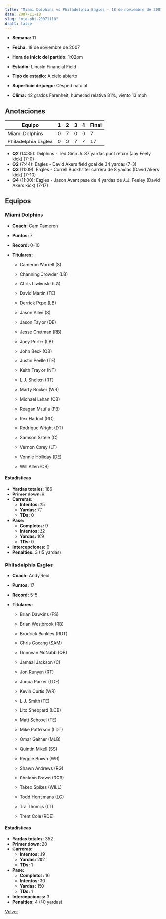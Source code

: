 ```yaml
---
title: "Miami Dolphins vs Philadelphia Eagles - 18 de noviembre de 2007"
date: 2007-11-18
slug: "mia-phi-20071118"
draft: false
---
```


* **Semana:** 11
* **Fecha:** 18 de noviembre de 2007

* **Hora de Inicio del partido:** 1:02pm
* **Estadio:** Lincoln Financial Field
* **Tipo de estadio:** A cielo abierto
* **Superficie de juego:** Césped natural
* **Clima:** 42 grados Farenheit, humedad relativa 81%, viento 13 mph





## Anotaciones
| Equipo | 1 | 2 | 3 | 4 | Final |
|--------|---|---|---|---|-------|
| Miami Dolphins  | 0 | 7 | 0 | 0  | 7 |
| Philadelphia Eagles  | 0 | 3 | 7 | 7  | 17 |
* **Q2** (14:35): Dolphins - Ted Ginn Jr. 87 yardas punt return (Jay Feely kick) (7-0)
* **Q2** (7:44): Eagles - David Akers field goal de 34 yardas (7-3)
* **Q3** (11:09): Eagles - Correll Buckhalter carrera de 8 yardas (David Akers kick) (7-10)
* **Q4** (11:00): Eagles - Jason Avant pase de 4 yardas de A.J. Feeley (David Akers kick) (7-17)


## Equipos


### Miami Dolphins
* **Coach:** Cam Cameron
* **Puntos:** 7
* **Record:** 0-10
* **Titulares:** 

  * Cameron Worrell (S) 

  * Channing Crowder (LB) 

  * Chris Liwienski (LG) 

  * David Martin (TE) 

  * Derrick Pope (LB) 

  * Jason Allen (S) 

  * Jason Taylor (DE) 

  * Jesse Chatman (RB) 

  * Joey Porter (LB) 

  * John Beck (QB) 

  * Justin Peelle (TE) 

  * Keith Traylor (NT) 

  * L.J. Shelton (RT) 

  * Marty Booker (WR) 

  * Michael Lehan (CB) 

  * Reagan Maui'a (FB) 

  * Rex Hadnot (RG) 

  * Rodrique Wright (DT) 

  * Samson Satele (C) 

  * Vernon Carey (LT) 

  * Vonnie Holliday (DE) 

  * Will Allen (CB) 

#### Estadísticas
* **Yardas totales:** 186
* **Primer down:** 9
* **Carreras:**
  * **Intentos:** 25
  * **Yardas:** 77
  * **TDs:** 0
* **Pase:**
  * **Completos:** 9
  * **Intentos:** 22
  * **Yardas:** 109
  * **TDs:** 0
* **Intercepciones:** 0
* **Penalties:** 3 (15 yardas)

### Philadelphia Eagles
* **Coach:** Andy Reid
* **Puntos:** 17
* **Record:** 5-5
* **Titulares:** 

  * Brian Dawkins (FS) 

  * Brian Westbrook (RB) 

  * Brodrick Bunkley (RDT) 

  * Chris Gocong (SAM) 

  * Donovan McNabb (QB) 

  * Jamaal Jackson (C) 

  * Jon Runyan (RT) 

  * Juqua Parker (LDE) 

  * Kevin Curtis (WR) 

  * L.J. Smith (TE) 

  * Lito Sheppard (LCB) 

  * Matt Schobel (TE) 

  * Mike Patterson (LDT) 

  * Omar Gaither (MLB) 

  * Quintin Mikell (SS) 

  * Reggie Brown (WR) 

  * Shawn Andrews (RG) 

  * Sheldon Brown (RCB) 

  * Takeo Spikes (WILL) 

  * Todd Herremans (LG) 

  * Tra Thomas (LT) 

  * Trent Cole (RDE) 

#### Estadísticas
* **Yardas totales:** 352
* **Primer down:** 20
* **Carreras:**
  * **Intentos:** 39
  * **Yardas:** 202
  * **TDs:** 1
* **Pase:**
  * **Completos:** 16
  * **Intentos:** 30
  * **Yardas:** 150
  * **TDs:** 1
* **Intercepciones:** 3
* **Penalties:** 4 (40 yardas)


[Volver](/historia/2007)
